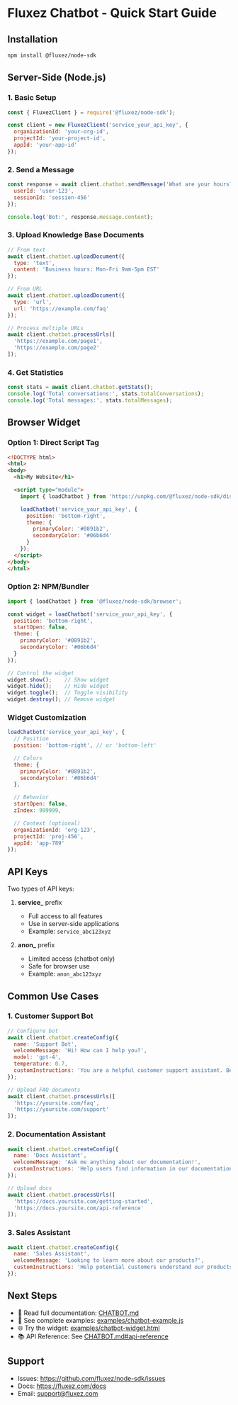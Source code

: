 # Fluxez Chatbot - Quick Start Guide

## Installation

```bash
npm install @fluxez/node-sdk
```

## Server-Side (Node.js)

### 1. Basic Setup

```javascript
const { FluxezClient } = require('@fluxez/node-sdk');

const client = new FluxezClient('service_your_api_key', {
  organizationId: 'your-org-id',
  projectId: 'your-project-id',
  appId: 'your-app-id'
});
```

### 2. Send a Message

```javascript
const response = await client.chatbot.sendMessage('What are your hours?', {
  userId: 'user-123',
  sessionId: 'session-456'
});

console.log('Bot:', response.message.content);
```

### 3. Upload Knowledge Base Documents

```javascript
// From text
await client.chatbot.uploadDocument({
  type: 'text',
  content: 'Business hours: Mon-Fri 9am-5pm EST'
});

// From URL
await client.chatbot.uploadDocument({
  type: 'url',
  url: 'https://example.com/faq'
});

// Process multiple URLs
await client.chatbot.processUrls([
  'https://example.com/page1',
  'https://example.com/page2'
]);
```

### 4. Get Statistics

```javascript
const stats = await client.chatbot.getStats();
console.log('Total conversations:', stats.totalConversations);
console.log('Total messages:', stats.totalMessages);
```

## Browser Widget

### Option 1: Direct Script Tag

```html
<!DOCTYPE html>
<html>
<body>
  <h1>My Website</h1>

  <script type="module">
    import { loadChatbot } from 'https://unpkg.com/@fluxez/node-sdk/dist/browser/index.js';

    loadChatbot('service_your_api_key', {
      position: 'bottom-right',
      theme: {
        primaryColor: '#0891b2',
        secondaryColor: '#06b6d4'
      }
    });
  </script>
</body>
</html>
```

### Option 2: NPM/Bundler

```javascript
import { loadChatbot } from '@fluxez/node-sdk/browser';

const widget = loadChatbot('service_your_api_key', {
  position: 'bottom-right',
  startOpen: false,
  theme: {
    primaryColor: '#0891b2',
    secondaryColor: '#06b6d4'
  }
});

// Control the widget
widget.show();    // Show widget
widget.hide();    // Hide widget
widget.toggle();  // Toggle visibility
widget.destroy(); // Remove widget
```

### Widget Customization

```javascript
loadChatbot('service_your_api_key', {
  // Position
  position: 'bottom-right', // or 'bottom-left'

  // Colors
  theme: {
    primaryColor: '#0891b2',
    secondaryColor: '#06b6d4'
  },

  // Behavior
  startOpen: false,
  zIndex: 999999,

  // Context (optional)
  organizationId: 'org-123',
  projectId: 'proj-456',
  appId: 'app-789'
});
```

## API Keys

Two types of API keys:

1. **service_** prefix
   - Full access to all features
   - Use in server-side applications
   - Example: `service_abc123xyz`

2. **anon_** prefix
   - Limited access (chatbot only)
   - Safe for browser use
   - Example: `anon_abc123xyz`

## Common Use Cases

### 1. Customer Support Bot

```javascript
// Configure bot
await client.chatbot.createConfig({
  name: 'Support Bot',
  welcomeMessage: 'Hi! How can I help you?',
  model: 'gpt-4',
  temperature: 0.7,
  customInstructions: 'You are a helpful customer support assistant. Be friendly and concise.'
});

// Upload FAQ documents
await client.chatbot.processUrls([
  'https://yoursite.com/faq',
  'https://yoursite.com/support'
]);
```

### 2. Documentation Assistant

```javascript
await client.chatbot.createConfig({
  name: 'Docs Assistant',
  welcomeMessage: 'Ask me anything about our documentation!',
  customInstructions: 'Help users find information in our documentation. Provide code examples when relevant.'
});

// Upload docs
await client.chatbot.processUrls([
  'https://docs.yoursite.com/getting-started',
  'https://docs.yoursite.com/api-reference'
]);
```

### 3. Sales Assistant

```javascript
await client.chatbot.createConfig({
  name: 'Sales Assistant',
  welcomeMessage: 'Looking to learn more about our products?',
  customInstructions: 'Help potential customers understand our products and pricing. Be persuasive but honest.'
});
```

## Next Steps

- 📖 Read full documentation: [CHATBOT.md](./CHATBOT.md)
- 🎯 See complete examples: [examples/chatbot-example.js](./examples/chatbot-example.js)
- 🌐 Try the widget: [examples/chatbot-widget.html](./examples/chatbot-widget.html)
- 📚 API Reference: See [CHATBOT.md#api-reference](./CHATBOT.md#api-reference)

## Support

- Issues: https://github.com/fluxez/node-sdk/issues
- Docs: https://fluxez.com/docs
- Email: support@fluxez.com
